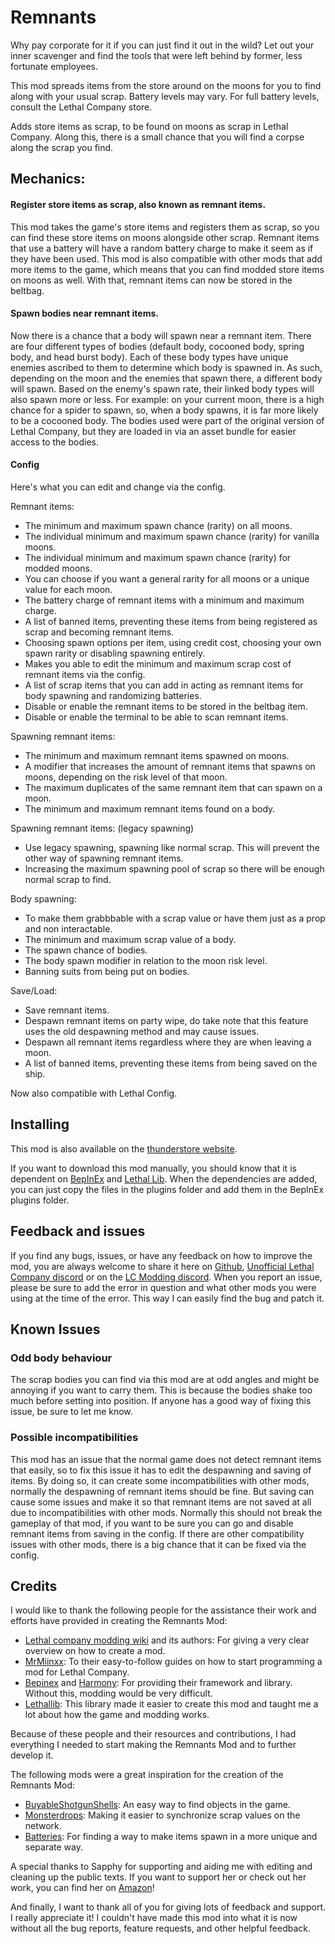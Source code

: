 # Remnants


 Why pay corporate for it if you can just find it out in the wild? 
 Let out your inner scavenger and find the tools that were left behind by former, less fortunate employees.
 
This mod spreads items from the store around on the moons for you to find along with your usual scrap. 
Battery levels may vary. For full battery levels, consult the Lethal Company store.

Adds store items as scrap, to be found on moons as scrap in Lethal Company.
Along this, there is a small chance that you will find a corpse along the scrap you find.

## Mechanics:

#### Register store items as scrap, also known as remnant items.
This mod takes the game's store items and registers them as scrap, so you can find these store items on moons alongside other scrap.
Remnant items that use a battery will have a random battery charge to make it seem as if they have been used.
This mod is also compatible with other mods that add more items to the game, which means that you can find modded store items on moons as well.
With that, remnant items can now be stored in the beltbag.

#### Spawn bodies near remnant items.
Now there is a chance that a body will spawn near a remnant item. There are four different types of bodies (default body, cocooned body, spring body, and head burst body). Each of these body types have unique enemies ascribed to them to determine which body is spawned in. As such, depending on the moon and the enemies that spawn there, a different body will spawn. Based on the enemy's spawn rate, their linked body types will also spawn more or less. For example: on your current moon, there is a high chance for a spider to spawn, so, when a body spawns, it is far more likely to be a cocooned body.
The bodies used were part of the original version of Lethal Company, but they are loaded in via an asset bundle for easier access to the bodies.

#### Config

Here's what you can edit and change via the config.

Remnant items:
- The minimum and maximum spawn chance (rarity) on all moons.
- The individual minimum and maximum spawn chance (rarity) for vanilla moons.
- The individual minimum and maximum spawn chance (rarity) for modded moons.
- You can choose if you want a general rarity for all moons or a unique value for each moon.
- The battery charge of remnant items with a minimum and maximum charge.
- A list of banned items, preventing these items from being registered as scrap and becoming remnant items.
- Choosing spawn options per item, using credit cost, choosing your own spawn rarity or disabling spawning entirely.
- Makes you able to edit the minimum and maximum scrap cost of remnant items via the config.
- A list of scrap items that you can add in acting as remnant items for body spawning and randomizing batteries.
- Disable or enable the remnant items to be stored in the beltbag item.
- Disable or enable the terminal to be able to scan remnant items.

Spawning remnant items:
- The minimum and maximum remnant items spawned on moons.
- A modifier that increases the amount of remnant items that spawns on moons, depending on the risk level of that moon.
- The maximum duplicates of the same remnant item that can spawn on a moon.
- The minimum and maximum remnant items found on a body.

Spawning remnant items: (legacy spawning)
- Use legacy spawning, spawning like normal scrap. This will prevent the other way of spawning remnant items.
- Increasing the maximum spawning pool of scrap so there will be enough normal scrap to find.

Body spawning:
- To make them grabbbable with a scrap value or have them just as a prop and non interactable.
- The minimum and maximum scrap value of a body.
- The spawn chance of bodies.
- The body spawn modifier in relation to the moon risk level.
- Banning suits from being put on bodies.

Save/Load:
- Save remnant items.
- Despawn remnant items on party wipe, do take note that this feature uses the old despawning method and may cause issues.
- Despawn all remnant items regardless where they are when leaving a moon.
- A list of banned items, preventing these items from being saved on the ship.

Now also compatible with Lethal Config.

## Installing
This mod is also available on the [thunderstore website](https://thunderstore.io/c/lethal-company/p/KawaiiBone/Remnants/).

If you want to download this mod manually, you should know that it is dependent on [BepInEx](https://github.com/BepInEx) and [Lethal Lib](https://github.com/EvaisaDev/LethalLib).
When the dependencies are added, you can just copy the files in the plugins folder and add them in the BepInEx plugins folder.

## Feedback and issues
If you find any bugs, issues, or have any feedback on how to improve the mod, you are always welcome to share it here on [Github](https://github.com/KawaiiBone/LethalCompanyRemnants/issues), [Unofficial Lethal Company discord](https://discord.com/invite/nYcQFEpXfU) or on the [LC Modding discord](https://discord.com/invite/lcmod). When you report an issue, please be sure to add the error in question and what other mods you were using at the time of the error. This way I can easily find the bug and patch it.

## Known Issues

### Odd body behaviour
The scrap bodies you can find via this mod are at odd angles and might be annoying if you want to carry them. 
This is because the bodies shake too much before setting into position.
If anyone has a good way of fixing this issue, be sure to let me know.

### Possible incompatibilities 
This mod has an issue that the normal game does not detect remnant items that easily, so to fix this issue it has to edit the despawning and saving of items.
By doing so, it can create some incompatibilities with other mods, normally the despawning of remnant items should be fine.
But saving can cause some issues and make it so that remnant items are not saved at all due to incompatibilities with other mods.
Normally this should not break the gameplay of that mod, if you want to be sure you can go and disable remnant items from saving in the config.
If there are other compatibility issues with other mods, there is a big chance that it can be fixed via the config.

## Credits

I would like to thank the following people for the assistance their work and efforts have provided in creating the Remnants Mod: 
- [Lethal company modding wiki](https://lethal.wiki/) and its authors: For giving a very clear overview on how to create a mod.
- [MrMiinxx](https://www.youtube.com/@iMinx): To their easy-to-follow guides on how to start programming a mod for Lethal Company. 
- [Bepinex](https://github.com/BepInEx/) and [Harmony](https://harmony.pardeike.net/): For providing their framework and library. Without this, modding would be very difficult. 
- [Lethallib](https://github.com/EvaisaDev/LethalLib): This library made it easier to create this mod and taught me a lot about how the game and modding works.

Because of these people and their resources and contributions, I had everything I needed to start making the Remnants Mod and to further develop it.

The following mods were a great inspiration for the creation of the Remnants Mod:
- [BuyableShotgunShells](https://github.com/MegaPiggy/LethalCompanyBuyableShotgunShells): An easy way to find objects in the game.
- [Monsterdrops](https://github.com/fardin2000/MonsterDrops): Making it easier to synchronize scrap values on the network.
- [Batteries](https://github.com/eXish/lc-batteries): For finding a way to make items spawn in a more unique and separate way.

A special thanks to Sapphy for supporting and aiding me with editing and cleaning up the public texts. If you want to support her or check out her work, you can find her on [Amazon](https://www.amazon.com/stores/Sapphire-Bellatora/author/B0CNHGCP4S?ref=ap_rdr&isDramIntegrated=true&shoppingPortalEnabled=true)! 

And finally, I want to thank all of you for giving lots of feedback and support. I really appreciate it! I couldn't have made this mod into what it is now without all the bug reports, feature requests, and other helpful feedback. 
